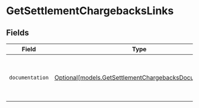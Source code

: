 # GetSettlementChargebacksLinks


## Fields

| Field                                                                                                        | Type                                                                                                         | Required                                                                                                     | Description                                                                                                  |
| ------------------------------------------------------------------------------------------------------------ | ------------------------------------------------------------------------------------------------------------ | ------------------------------------------------------------------------------------------------------------ | ------------------------------------------------------------------------------------------------------------ |
| `documentation`                                                                                              | [Optional[models.GetSettlementChargebacksDocumentation]](../models/getsettlementchargebacksdocumentation.md) | :heavy_minus_sign:                                                                                           | The URL to the generic Mollie API error handling guide.                                                      |